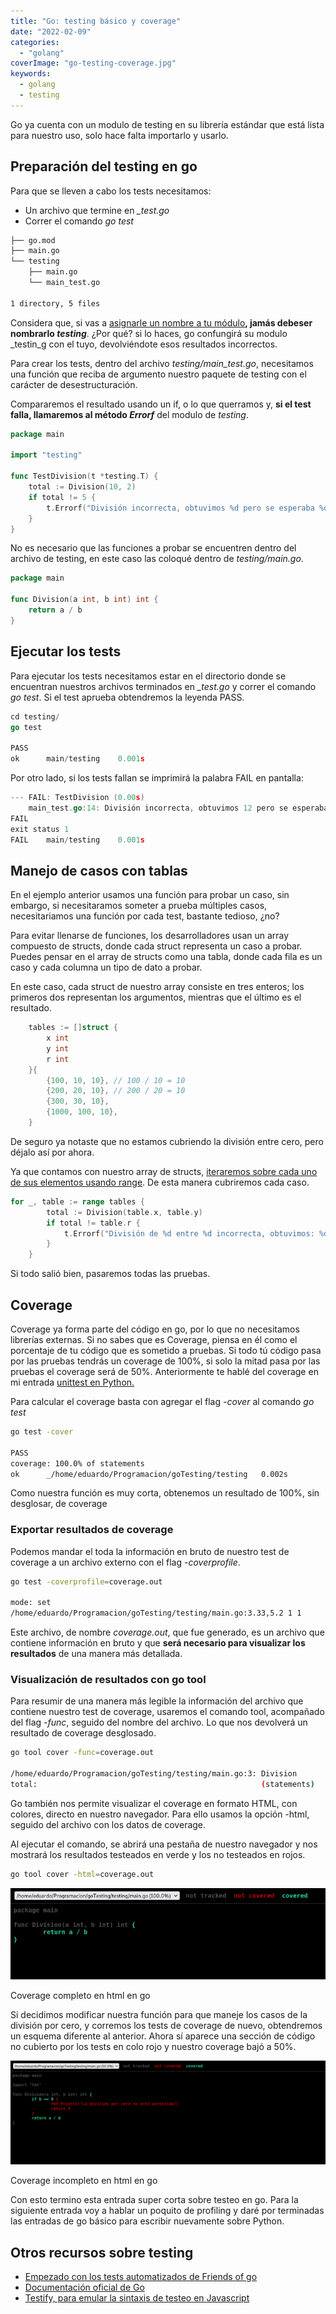 ```yaml
---
title: "Go: testing básico y coverage"
date: "2022-02-09"
categories: 
  - "golang"
coverImage: "go-testing-coverage.jpg"
keywords:
  - golang
  - testing
---
```


Go ya cuenta con un modulo de testing en su librería estándar que está lista para nuestro uso, solo hace falta importarlo y usarlo.

## Preparación del testing en go

Para que se lleven a cabo los tests necesitamos:

- Un archivo que termine en _\_test.go_
- Correr el comando _go test_

```bash
├── go.mod
├── main.go
└── testing
    ├── main.go
    └── main_test.go

1 directory, 5 files
```

Considera que, si vas a [asignarle un nombre a tu módulo](https://coffeebytes.dev/go-importacion-de-paquetes-y-manejo-de-modulos/)**, jamás debeser nombrarlo _testing_**. ¿Por qué? si lo haces, go confungirá su modulo _testin_g con el tuyo, devolviéndote esos resultados incorrectos.

Para crear los tests, dentro del archivo _testing/main\_test.go_, necesitamos una función que reciba de argumento nuestro paquete de testing con el carácter de desestructuración.

Compararemos el resultado usando un if, o lo que querramos y, **si el test falla, llamaremos al método _Errorf_** del modulo de _testing_.

```go
package main

import "testing"

func TestDivision(t *testing.T) {
    total := Division(10, 2)
    if total != 5 {
        t.Errorf("División incorrecta, obtuvimos %d pero se esperaba %d", total, 5)
    }
}
```

No es necesario que las funciones a probar se encuentren dentro del archivo de testing, en este caso las coloqué dentro de _testing/main.go_.

```go
package main

func Division(a int, b int) int {
	return a / b
}
```

## Ejecutar los tests

Para ejecutar los tests necesitamos estar en el directorio donde se encuentran nuestros archivos terminados en _\_test.go_ y correr el comando _go test_. Si el test aprueba obtendremos la leyenda PASS.

```go
cd testing/
go test

PASS
ok      main/testing    0.001s
```

Por otro lado, si los tests fallan se imprimirá la palabra FAIL en pantalla:

```go
--- FAIL: TestDivision (0.00s)
    main_test.go:14: División incorrecta, obtuvimos 12 pero se esperaba 5
FAIL
exit status 1
FAIL    main/testing    0.001s
```

## Manejo de casos con tablas

En el ejemplo anterior usamos una función para probar un caso, sin embargo, si necesitaramos someter a prueba múltiples casos, necesitariamos una función por cada test, bastante tedioso, ¿no?

Para evitar llenarse de funciones, los desarrolladores usan un array compuesto de structs, donde cada struct representa un caso a probar. Puedes pensar en el array de structs como una tabla, donde cada fila es un caso y cada columna un tipo de dato a probar.

En este caso, cada struct de nuestro array consiste en tres enteros; los primeros dos representan los argumentos, mientras que el último es el resultado.

```go
	tables := []struct {
		x int
		y int
		r int
	}{
		{100, 10, 10}, // 100 / 10 = 10
		{200, 20, 10}, // 200 / 20 = 10
		{300, 30, 10},
		{1000, 100, 10},
	}
```

De seguro ya notaste que no estamos cubriendo la división entre cero, pero déjalo así por ahora.

Ya que contamos con nuestro array de structs, [iteraremos sobre cada uno de sus elementos usando range](https://coffeebytes.dev/go-arrays-y-slices/). De esta manera cubriremos cada caso.

```go
for _, table := range tables {
		total := Division(table.x, table.y)
		if total != table.r {
			t.Errorf("División de %d entre %d incorrecta, obtuvimos: %d, pero el resultado es: %d.", table.x, table.y, total, table.r)
		}
	}
```

Si todo salió bien, pasaremos todas las pruebas.

## Coverage

Coverage ya forma parte del código en go, por lo que no necesitamos librerías externas. Si no sabes que es Coverage, piensa en él como el porcentaje de tu código que es sometido a pruebas. Si todo tú código pasa por las pruebas tendrás un coverage de 100%, si solo la mitad pasa por las pruebas el coverage será de 50%. Anteriormente te hablé del coverage en mi entrada [unittest en Python.](https://coffeebytes.dev/unittest-python-valen-la-pena-los-tests-en-python/)

Para calcular el coverage basta con agregar el flag _\-cover_ al comando _go test_

```bash
go test -cover

PASS
coverage: 100.0% of statements
ok      _/home/eduardo/Programacion/goTesting/testing   0.002s
```

Como nuestra función es muy corta, obtenemos un resultado de 100%, sin desglosar, de coverage

### Exportar resultados de coverage

Podemos mandar el toda la información en bruto de nuestro test de coverage a un archivo externo con el flag _\-coverprofile_.

```bash
go test -coverprofile=coverage.out

mode: set
/home/eduardo/Programacion/goTesting/testing/main.go:3.33,5.2 1 1
```

Este archivo, de nombre _coverage.out_, que fue generado, es un archivo que contiene información en bruto y que **será necesario para visualizar los resultados** de una manera más detallada.

### Visualización de resultados con go tool

Para resumir de una manera más legible la información del archivo que contiene nuestro test de coverage, usaremos el comando tool, acompañado del flag _\-func_, seguido del nombre del archivo. Lo que nos devolverá un resultado de coverage desglosado.

```bash
go tool cover -func=coverage.out

/home/eduardo/Programacion/goTesting/testing/main.go:3: Division        100.0%
total:                                                  (statements)    100.0%
```

Go también nos permite visualizar el coverage en formato HTML, con colores, directo en nuestro navegador. Para ello usamos la opción -html, seguido del archivo con los datos de coverage.

Al ejecutar el comando, se abrirá una pestaña de nuestro navegador y nos mostrará los resultados testeados en verde y los no testeados en rojos.

```bash
go tool cover -html=coverage.out
```

![](images/Captura-de-pantalla-de-2022-02-09-12-35-57.png)

Coverage completo en html en go

Si decidimos modificar nuestra función para que maneje los casos de la división por cero, y corremos los tests de coverage de nuevo, obtendremos un esquema diferente al anterior. Ahora sí aparece una sección de código no cubierto por los tests en colo rojo y nuestro coverage bajó a 50%.

![](images/coverage-en-go.png)

Coverage incompleto en html en go

Con esto termino esta entrada super corta sobre testeo en go. Para la siguiente entrada voy a hablar un poquito de profiling y daré por terminadas las entradas de go básico para escribir nuevamente sobre Python.

## Otros recursos sobre testing

- [Empezado con los tests automatizados de Friends of go](https://blog.friendsofgo.tech/posts/empezando-con-los-tests-automatizados-en-go/)
- [Documentación oficial de Go](https://pkg.go.dev/testing)
- [Testify, para emular la sintaxis de testeo en Javascript](https://github.com/stretchr/testify#assert-package)
